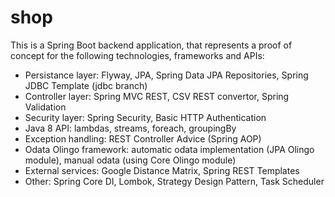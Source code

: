 # shop
This is a Spring Boot backend application, that represents a proof of concept for the following technologies, frameworks and APIs:
 - Persistance layer: Flyway, JPA, Spring Data JPA Repositories, Spring JDBC Template (jdbc branch)
 - Controller layer: Spring MVC REST, CSV REST convertor, Spring Validation   
 - Security layer: Spring Security, Basic HTTP Authentication 
 - Java 8 API: lambdas, streams, foreach, groupingBy
 - Exception handling: REST Controller Advice (Spring AOP)
 - Odata Olingo framework: automatic odata implementation (JPA Olingo module), manual odata (using Core Olingo module)
 - External services: Google Distance Matrix, Spring REST Templates
 - Other: Spring Core DI, Lombok, Strategy Design Pattern, Task Scheduler
